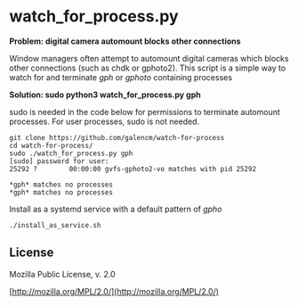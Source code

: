 # watch_for_process.py

**Problem: digital camera automount blocks other connections**

Window managers often attempt to automount digital cameras which blocks other connections (such as chdk or gphoto2). This script is a simple way to watch for and terminate *gph* or *gphoto* containing processes

**Solution: sudo python3 watch_for_process.py gph**

sudo is needed in the code below for permissions to terminate automount processes. For user processes, sudo is not needed.

```
git clone https://github.com/galencm/watch-for-process
cd watch-for-process/
sudo ./watch_for_process.py gph
[sudo] password for user:
25292 ?        00:00:00 gvfs-gphoto2-vo matches with pid 25292

*gph* matches no processes
*gph* matches no processes
```

Install as a systemd service with a default pattern of _gpho_

```
./install_as_service.sh
```

## License

Mozilla Public License, v. 2.0

[http://mozilla.org/MPL/2.0/](http://mozilla.org/MPL/2.0/)


